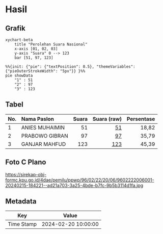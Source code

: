 # Hasil

## Grafik

```mermaid
xychart-beta
    title "Perolehan Suara Nasional"
    x-axis [01, 02, 03]
    y-axis "Suara" 0 --> 123
    bar [51, 97, 123]
```

```mermaid
%%{init: {"pie": {"textPosition": 0.5}, "themeVariables": {"pieOuterStrokeWidth": "5px"}} }%%
pie showData
    "1" : 51
    "2" : 97
    "3" : 123
```

## Tabel

| No. | Nama Paslon    | Suara | Suara (raw) | Persentase |
|:--- |:-------------- | -----:| -----------:| ----------:|
| 1   | ANIES MUHAIMIN | 51    | [51][p-1]   | 18,82      |
| 2   | PRABOWO GIBRAN | 97    | [97][p-2]   | 35,79      |
| 3   | GANJAR MAHFUD  | 123   | [123][p-3]  | 45,39      |


[p-1]: https://github.com/gigit-pemilu/pemilu-2024/blob/main/pilpres/hitung-suara/sub/96-papua-barat-daya/sub/02-sorong-selatan/sub/22-saifi/sub/2006-mlaswat/sub/001-tps/sub/paslon-1.txt
[p-2]: https://github.com/gigit-pemilu/pemilu-2024/blob/main/pilpres/hitung-suara/sub/96-papua-barat-daya/sub/02-sorong-selatan/sub/22-saifi/sub/2006-mlaswat/sub/001-tps/sub/paslon-2.txt
[p-3]: https://github.com/gigit-pemilu/pemilu-2024/blob/main/pilpres/hitung-suara/sub/96-papua-barat-daya/sub/02-sorong-selatan/sub/22-saifi/sub/2006-mlaswat/sub/001-tps/sub/paslon-3.txt

## Foto C Plano

https://sirekap-obj-formc.kpu.go.id/4dae/pemilu/ppwp/96/02/22/20/06/9602222006001-20240215-184221--ad21a703-3a25-4bde-b7fc-9b5b3114d1fa.jpg


## Metadata

| Key        | Value               |
| ---------- | ------------------- |
| Time Stamp | 2024-02-20 10:00:00 |



